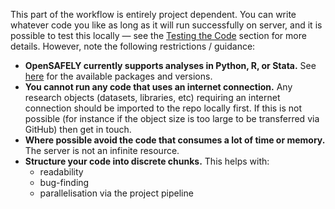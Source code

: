 This part of the workflow is entirely project dependent. 
You can write whatever code you like as long as it will run successfully on server, and it is possible to test this locally &mdash; see the [Testing the Code](testing-the-code) section for more details.
However, note the following restrictions / guidance:

* **OpenSAFELY currently supports analyses in Python, R, or Stata.** 
See [here]() for the available packages and versions.
* **You cannot run any code that uses an internet connection.** 
Any research objects (datasets, libraries, etc) requiring an internet connection should be imported to the repo locally first.
If this is not possible (for instance if the object size is too large to be transferred via GitHub) then get in touch.
* **Where possible avoid the code that consumes a lot of time or memory.** The server is not an infinite resource. 
* **Structure your code into discrete chunks.** This helps with:
	* readability
	* bug-finding
	* parallelisation via the project pipeline
